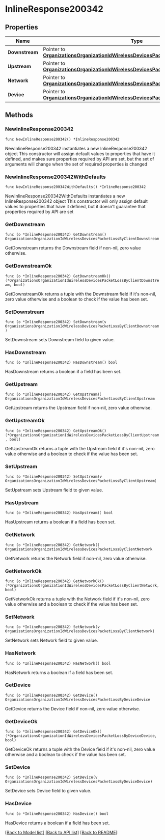 # InlineResponse200342

## Properties

Name | Type | Description | Notes
------------ | ------------- | ------------- | -------------
**Downstream** | Pointer to [**OrganizationsOrganizationIdWirelessDevicesPacketLossByClientDownstream**](OrganizationsOrganizationIdWirelessDevicesPacketLossByClientDownstream.md) |  | [optional] 
**Upstream** | Pointer to [**OrganizationsOrganizationIdWirelessDevicesPacketLossByClientUpstream**](OrganizationsOrganizationIdWirelessDevicesPacketLossByClientUpstream.md) |  | [optional] 
**Network** | Pointer to [**OrganizationsOrganizationIdWirelessDevicesPacketLossByClientNetwork**](OrganizationsOrganizationIdWirelessDevicesPacketLossByClientNetwork.md) |  | [optional] 
**Device** | Pointer to [**OrganizationsOrganizationIdWirelessDevicesPacketLossByDeviceDevice**](OrganizationsOrganizationIdWirelessDevicesPacketLossByDeviceDevice.md) |  | [optional] 

## Methods

### NewInlineResponse200342

`func NewInlineResponse200342() *InlineResponse200342`

NewInlineResponse200342 instantiates a new InlineResponse200342 object
This constructor will assign default values to properties that have it defined,
and makes sure properties required by API are set, but the set of arguments
will change when the set of required properties is changed

### NewInlineResponse200342WithDefaults

`func NewInlineResponse200342WithDefaults() *InlineResponse200342`

NewInlineResponse200342WithDefaults instantiates a new InlineResponse200342 object
This constructor will only assign default values to properties that have it defined,
but it doesn't guarantee that properties required by API are set

### GetDownstream

`func (o *InlineResponse200342) GetDownstream() OrganizationsOrganizationIdWirelessDevicesPacketLossByClientDownstream`

GetDownstream returns the Downstream field if non-nil, zero value otherwise.

### GetDownstreamOk

`func (o *InlineResponse200342) GetDownstreamOk() (*OrganizationsOrganizationIdWirelessDevicesPacketLossByClientDownstream, bool)`

GetDownstreamOk returns a tuple with the Downstream field if it's non-nil, zero value otherwise
and a boolean to check if the value has been set.

### SetDownstream

`func (o *InlineResponse200342) SetDownstream(v OrganizationsOrganizationIdWirelessDevicesPacketLossByClientDownstream)`

SetDownstream sets Downstream field to given value.

### HasDownstream

`func (o *InlineResponse200342) HasDownstream() bool`

HasDownstream returns a boolean if a field has been set.

### GetUpstream

`func (o *InlineResponse200342) GetUpstream() OrganizationsOrganizationIdWirelessDevicesPacketLossByClientUpstream`

GetUpstream returns the Upstream field if non-nil, zero value otherwise.

### GetUpstreamOk

`func (o *InlineResponse200342) GetUpstreamOk() (*OrganizationsOrganizationIdWirelessDevicesPacketLossByClientUpstream, bool)`

GetUpstreamOk returns a tuple with the Upstream field if it's non-nil, zero value otherwise
and a boolean to check if the value has been set.

### SetUpstream

`func (o *InlineResponse200342) SetUpstream(v OrganizationsOrganizationIdWirelessDevicesPacketLossByClientUpstream)`

SetUpstream sets Upstream field to given value.

### HasUpstream

`func (o *InlineResponse200342) HasUpstream() bool`

HasUpstream returns a boolean if a field has been set.

### GetNetwork

`func (o *InlineResponse200342) GetNetwork() OrganizationsOrganizationIdWirelessDevicesPacketLossByClientNetwork`

GetNetwork returns the Network field if non-nil, zero value otherwise.

### GetNetworkOk

`func (o *InlineResponse200342) GetNetworkOk() (*OrganizationsOrganizationIdWirelessDevicesPacketLossByClientNetwork, bool)`

GetNetworkOk returns a tuple with the Network field if it's non-nil, zero value otherwise
and a boolean to check if the value has been set.

### SetNetwork

`func (o *InlineResponse200342) SetNetwork(v OrganizationsOrganizationIdWirelessDevicesPacketLossByClientNetwork)`

SetNetwork sets Network field to given value.

### HasNetwork

`func (o *InlineResponse200342) HasNetwork() bool`

HasNetwork returns a boolean if a field has been set.

### GetDevice

`func (o *InlineResponse200342) GetDevice() OrganizationsOrganizationIdWirelessDevicesPacketLossByDeviceDevice`

GetDevice returns the Device field if non-nil, zero value otherwise.

### GetDeviceOk

`func (o *InlineResponse200342) GetDeviceOk() (*OrganizationsOrganizationIdWirelessDevicesPacketLossByDeviceDevice, bool)`

GetDeviceOk returns a tuple with the Device field if it's non-nil, zero value otherwise
and a boolean to check if the value has been set.

### SetDevice

`func (o *InlineResponse200342) SetDevice(v OrganizationsOrganizationIdWirelessDevicesPacketLossByDeviceDevice)`

SetDevice sets Device field to given value.

### HasDevice

`func (o *InlineResponse200342) HasDevice() bool`

HasDevice returns a boolean if a field has been set.


[[Back to Model list]](../README.md#documentation-for-models) [[Back to API list]](../README.md#documentation-for-api-endpoints) [[Back to README]](../README.md)


